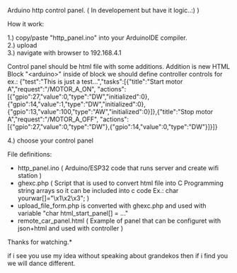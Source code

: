 Arduino http control panel. ( In developement but have it logic..:) )

How it work:

1.) copy/paste "http_panel.ino" into your ArduinoIDE compiler.<br>
2.) upload<br>
3.) navigate with browser to 192.168.4.1

Control panel should be html file with some additions. Addition is new HTML Block "\<arduino></arduino>" inside of block we should define controller controls for ex.:
<arduino>
{"test":"This is just a test...","tasks":[{"title":"Start motor A","request":"/MOTOR_A_ON", "actions":[{"gpio":27,"value":0,"type":"DW","initialized":0},{"gpio":14,"value":1,"type":"DW","initialized":0},{"gpio":13,"value":100,"type":"AW","initialized":0}]},{"title":"Stop motor A","request":"/MOTOR_A_OFF", "actions":[{"gpio":27,"value":0,"type":"DW"},{"gpio":14,"value":0,"type":"DW"}]}]}
</arduino>

4.) choose your control panel



File definitions:
 - http_panel.ino    ( Arduino/ESP32 code that runs server and create wifi station )
 - ghexc.php         ( Script that is used to convert html file into C Programming string arrays so it can be included into c code Ex.: char yourwar[]="\x1\x2\x3"; )
 - upload_file_form.php is converted with ghexc.php and used with variable "char html_start_panel[] = ..."
- remote_car_panel.html ( Example of panel that can be configuret with json+html and used with controller )


Thanks for watching.*

if i see you use my idea without speaking about grandekos then if i find you we will dance different.
